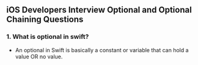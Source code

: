 ## iOS Developers Interview Optional and Optional Chaining Questions

### 1. What is optional in swift?
  - An optional in Swift is basically a constant or variable that can hold a value OR no value.
